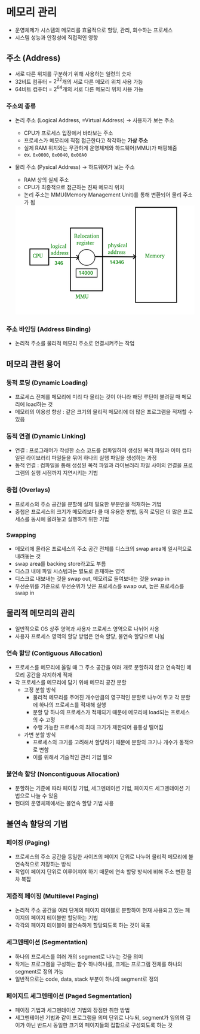 # 메모리 관리

- 운영체제가 시스템의 메모리를 효율적으로 할당, 관리, 회수하는 프로세스
- 시스템 성능과 안정성에 직접적인 영향

## 주소 (Address)

- 서로 다른 위치를 구분하기 위해 사용하는 일련의 숫자
- 32비트 컴퓨터 = $2^{32}$개의 서로 다른 메모리 위치 사용 가능
- 64비트 컴퓨터 = $2^{64}$개의 서로 다른 메모리 위치 사용 가능

### 주소의 종류

- 논리 주소 (Logical Address, =Virtual Address) → 사용자가 보는 주소
    - CPU가 프로세스 입장에서 바라보는 주소
    - 프로세스가 메모리에 직접 접근한다고 착각하는 **가상 주소**
    - 실제 RAM 위치와는 무관하게 운영체제와 하드웨어(MMU)가 매핑해줌
    - ex. `0x0000`, `0x0040`, `0x00A0`
- 물리 주소 (Pysical Address) → 하드웨어가 보는 주소
    - RAM 상의 실제 주소
    - CPU가 최종적으로 접근하는 진짜 메모리 위치
    - 논리 주소는 MMU(Memory Management Unit)를 통해 변환되어 물리 주소가 됨
    
    <img src="images/Pysical_Address.png">

### 주소 바인딩 (Address Binding)

- 논리적 주소를 물리적 메모리 주소로 연결시켜주는 작업

## 메모리 관련 용어

### 동적 로딩 (Dynamic Loading)

- 프로세스 전체를 메모리에 미리 다 올리는 것이 아니라 해당 루틴이 불려질 때 메모리에 load하는 것
- 메모리의 이용성 향상 : 같은 크기의 물리적 메모리에 더 많은 프로그램을 적재할 수 있음

### 동적 연결 (Dynamic Linking)

- 연결 : 프로그래머가 작성한 소스 코드를 컴파일하여 생성된 목적 파일과 이미 컴파일된 라이브러리 파일들을 묶어 하나의 실행 파일을 생성하는 과정
- 동적 연결 : 컴파일을 통해 생성된 목적 파일과 라이브러리 파일 사이의 연결을 프로그램의 실행 시점까지 지연시키는 기법

### 중첩 (Overlays)

- 프로세스의 주소 공간을 분할해 실제 필요한 부분만을 적재하는 기법
- 중첩은 프로세스의 크기가 메모리보다 클 때 유용한 방법, 동적 로딩은 더 많은 프로세스를 동시에 올려놓고 실행하기 위한 기법

### Swapping

- 메모리에 올라온 프로세스의 주소 공간 전체를 디스크의 swap area에 일시적으로 내려놓는 것
- swap area를 backing store라고도 부름
- 디스크 내에 파일 시스템과는 별도로 존재하는 영역
- 디스크로 내보내는 것을 swap out, 메모리로 들여보내는 것을 swap in
- 우선순위를 기준으로 우선순위가 낮은 프로세스를 swap out, 높은 프로세스를 swap in

## 물리적 메모리의 관리

- 일반적으로 OS 상주 영역과 사용자 프로세스 영역으로 나뉘어 사용
- 사용자 프로세스 영역의 할당 방법은 연속 할당, 불연속 할당으로 나뉨

### 연속 할당 (Contiguous Allocation)

- 프로세스를 메모리에 올릴 때 그 주소 공간을 여러 개로 분할하지 않고 연속적인 메모리 공간을 차지하게 적재
- 각 프로세스를 메모리에 담기 위해 메모리 공간 분할
    - 고정 분할 방식
        - 물리적 메모리를 주어진 개수만큼의 영구적인 분할로 나누어 두고 각 분할에 하나의 프로세스를 적재해 실행
        - 분할 당 하나의 프로세스가 적재되기 때문에 메모리에 load되는 프로세스의 수 고정
        - 수행 가능한 프로세스의 최대 크기가 제한되어 융통성 떨어짐
    - 가변 분할 방식
        - 프로세스의 크기를 고려해서 할당하기 때문에 분할의 크기나 개수가 동적으로 변함
        - 이를 위해서 기술적인 관리 기법 필요

### 불연속 할당 (Noncontiguous Allocation)

- 분할하는 기준에 따라 페이징 기법, 세그멘테이션 기법, 페이지드 세그멘테이션 기법으로 나눌 수 있음
- 현대의 운영체제에서는 불연속 할당 기법 사용

## 불연속 할당의 기법

### 페이징 (Paging)

- 프로세스의 주소 공간을 동일한 사이즈의 페이지 단위로 나누어 물리적 메모리에 불연속적으로 저장하는 방식
- 작업이 페이지 단위로 이루어져야 하기 때문에 연속 할당 방식에 비해 주소 변환 절차 복잡

### 계층적 페이징 (Multilevel Paging)

- 논리적 주소 공간을 여러 단계의 페이지 테이블로 분할하여 현재 사용되고 있는 페이지의 페이지 테이블만 할당하는 기법
- 각각의 페이지 테이블이 불연속하게 할당되도록 하는 것이 목표

### 세그멘테이션 (Segmentation)

- 하나의 프로세스를 여러 개의 segment로 나누는 것을 의미
- 작게는 프로그램을 구성하는 함수 하나하나를, 크게는 프로그램 전체를 하나의 segment로 정의 가능
- 일반적으로는 code, data, stack 부분이 하나의 segment로 정의

### 페이지드 세그멘테이션 (Paged Segmentation)

- 페이징 기법과 세그멘테이션 기법의 장점만 취한 방법
- 세그멘테이션 기법과 같이 프로그램을 의미 단위로 나누되, segment가 임의의 길이가 아닌 반드시 동일한 크기의 페이지들의 집합으로 구성되도록 하는 것